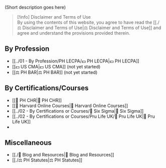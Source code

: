 (Short description goes here)

> [!info] Disclaimer and Terms of Use  
> By using the contents of this website, you agree to have read the [[./⚖️ Disclaimer and Terms of Use|⚖️ Disclaimer and Terms of Use]] and agree and understand the provisions provided therein.

## By Profession
- [[../01 - By Profession/PH LECPA/💵 PH LECPA|💵 PH LECPA]]
- [[💵 US CMA|💵 US CMA]] (not yet started)
- [[⚖️ PH BAR|⚖️ PH BAR]] (not yet started)

## By Certifications/Courses
- [[📖 PH CHR|📖 PH CHR]]
- [[📖 Harvard Online Courses|📖 Harvard Online Courses]]
- [[../02 - By Certifications or Courses/📖 Six Sigma|📖 Six Sigma]]
- [[../02 - By Certifications or Courses/Pru Life UK/📖 Pru Life UK|📖 Pru Life UK]]
- 

## Miscellaneous
- [[./📄 Blog and Resources|📄 Blog and Resources]]
- [[./⚖️ PH Statutes|⚖️ PH Statutes]]
